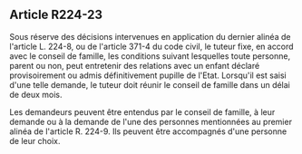 ## Article R224-23

Sous réserve des décisions intervenues en application du dernier alinéa de l'article L. 224-8, ou de l'article
371-4 du code civil, le tuteur fixe, en accord avec le conseil de famille, les conditions suivant lesquelles
toute personne, parent ou non, peut entretenir des relations avec un enfant déclaré provisoirement ou admis
définitivement pupille de l'Etat. Lorsqu'il est saisi d'une telle demande, le tuteur doit réunir le conseil de
famille dans un délai de deux mois.

Les demandeurs peuvent être entendus par le conseil de famille, à leur demande ou à la demande de l'une des
personnes mentionnées au premier alinéa de l'article R. 224-9. Ils peuvent être accompagnés d'une personne
de leur choix.

